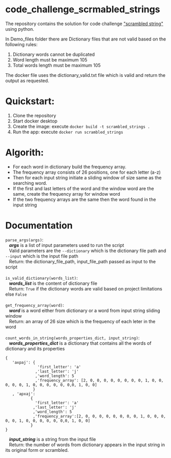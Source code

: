 # code_challenge_scrmabled_strings
The repository contains the solution for code challenge ["scrambled string"](https://codingcompetitions.withgoogle.com/kickstart/round/0000000000050edf/0000000000051004) using python.

In Demo_files folder there are Dictionary files that are not valid based on the following rules:
1. Dictionary words cannot be duplicated
2. Word length must be maximum 105
3. Total words length must be maximum 105

The docker file uses the dictionary_valid.txt file which is valid and return the output as requested.


# Quickstart:
1. Clone the repository
2. Start docker desktop
3. Create the image: execute `docker build -t scrambled_strings .` 
4. Run the app: execute `docker run scrambled_strings`


# Algorith:

* For each word in dictionary build the frequency array.
* The frequency array consists of 26 positions, one for each letter (a-z)
* Then for each input string initiate a sliding window of size same as the searching word.
* If the first and last letters of the word and the window word are the same, create the frequency array for window word
* If the two frequency arrays are the same then the word found in the input string


# Documentation

`parse_args(args)`: 
 </br>&nbsp;&nbsp;&nbsp;***args*** is a list of input parameters used to run the script
 </br>&nbsp;&nbsp;&nbsp;Valid parameters are the `--dictionary` which is the dictionary file path and `--input` which is the input file path
 </br>&nbsp;&nbsp;&nbsp;Return: the dictionary_file_path, input_file_path passed as input to the script
 </br></br>
 `is_valid_dictionary(words_list)`: 
 </br>&nbsp;&nbsp;&nbsp;***words_list*** is the content of dictionary file 
 </br>&nbsp;&nbsp;&nbsp;Return: `True` if the dictionary words are valid based on project limitations else `False`
 </br></br>
 `get_frequency_array(word)`:
 </br>&nbsp;&nbsp;&nbsp;***word*** is a word either from dictionary or a word from input string sliding window
 </br>&nbsp;&nbsp;&nbsp;Return: an array of 26 size which is the frequency of each leter in the word 
 </br></br>
 `count_words_in_string(words_properties_dict, input_string)`:
 </br>&nbsp;&nbsp;&nbsp;***words_properties_dict*** is a dictionary that contains all the words of dictionary and its properties
 ```
 {
	'axpaj': {
			   'first_letter': 'a'
			  ,'last_letter': 'j'
			  ,'word_length': 5
			  ,'frequency_array': [2, 0, 0, 0, 0, 0, 0, 0, 0, 1, 0, 0, 0, 0, 0, 1, 0, 0, 0, 0, 0, 0,0, 1, 0, 0]
			 }
	, 'apxaj': 
			{
			  'first_letter': 'a'
			 ,'last_letter': 'j'
			 ,'word_length': 5
			 ,'frequency_array':[2, 0, 0, 0, 0, 0, 0, 0, 0, 1, 0, 0, 0, 0, 0, 1, 0, 0, 0, 0, 0, 0,0, 1, 0, 0]
			}
}
```
&nbsp;&nbsp;&nbsp;***input_string*** is a string from the input file
</br>&nbsp;&nbsp;&nbsp;Return: the number of words from dictionary appears in the input string in its original form or scrambled.
 
